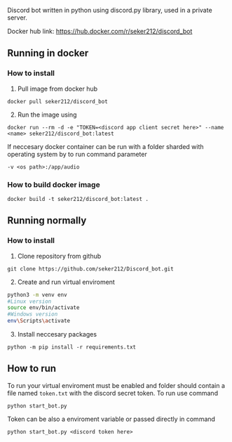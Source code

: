 Discord bot written in python using discord.py library, used in a private server.

Docker hub link: https://hub.docker.com/r/seker212/discord_bot

## Running in docker
### How to install
1. Pull image from docker hub
```
docker pull seker212/discord_bot
```
2. Run the image using
```
docker run --rm -d -e "TOKEN=<discord app client secret here>" --name <name> seker212/discord_bot:latest
```
If neccesary docker container can be run with a folder sharded with operating system by to run command parameter
```
-v <os path>:/app/audio
```


### How to build docker image
```
docker build -t seker212/discord_bot:latest .
```

## Running normally
### How to install
1. Clone repository from github
```
git clone https://github.com/seker212/Discord_bot.git
```
2. Create and run virtual enviroment
```bash
python3 -m venv env
#Linux version
source env/bin/activate
#Windows version
env\Scripts\activate
```
3. Install neccesary packages
```
python -m pip install -r requirements.txt
```

## How to run
To run your virtual enviroment must be enabled and folder should contain a file named `token.txt` with the discord secret token. To run use command
```
python start_bot.py
```
Token can be also a enviroment variable or passed directly in command
```
python start_bot.py <discord token here>
```